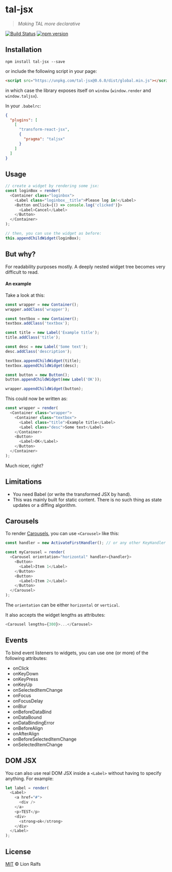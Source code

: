 # tal-jsx

> _Making TAL more declarative_

[![Build Status](https://travis-ci.org/lionralfs/tal-jsx.svg?branch=master)](https://travis-ci.org/lionralfs/tal-jsx)
[![npm version](https://badge.fury.io/js/tal-jsx.svg)](https://www.npmjs.com/package/tal-jsx)

## Installation

```
npm install tal-jsx --save
```

or include the following script in your page:

```html
<script src="https://unpkg.com/tal-jsx@0.6.0/dist/global.min.js"></script>
```

in which case the library exposes itself on `window` (`window.render` and `window.taljsx`).

In your `.babelrc`:

```json
{
  "plugins": [
    [
      "transform-react-jsx",
      {
        "pragma": "taljsx"
      }
    ]
  ]
}
```

## Usage

```js
// create a widget by rendering some jsx:
const loginBox = render(
  <Container class="loginbox">
    <Label class="loginbox__title">Please log in!</Label>
    <Button onClick={() => console.log('clicked')}>
      <Label>Cancel</Label>
    </Button>
  </Container>
);

// then, you can use the widget as before:
this.appendChildWidget(loginBox);
```

## But why?

For readability purposes mostly. A deeply nested widget
tree becomes very difficult to read.

#### An example

Take a look at this:

```js
const wrapper = new Container();
wrapper.addClass('wrapper');

const textbox = new Container();
textbox.addClass('textbox');

const title = new Label('Example title');
title.addClass('title');

const desc = new Label('Some text');
desc.addClass('description');

textbox.appendChildWidget(title);
textbox.appendChildWidget(desc);

const button = new Button();
button.appendChildWidget(new Label('OK'));

wrapper.appendChildWidget(button);
```

This could now be written as:

```js
const wrapper = render(
  <Container class="wrapper">
    <Container class="textbox">
      <Label class="title">Example title</Label>
      <Label class="desc">Some text</Label>
    </Container>
    <Button>
      <Label>OK</Label>
    </Button>
  </Container>
);
```

Much nicer, right?

## Limitations

* You need Babel (or write the transformed JSX by hand).
* This was mainly built for static content. There is no such thing as state updates or a diffing algorithm.

## Carousels

To render [Carousels](https://bbc.github.io/tal/widgets/carousel.html), you can use `<Carousel>` like this:

```js
const handler = new ActivateFirstHandler(); // or any other KeyHandler

const myCarousel = render(
  <Carousel orientation="horizontal" handler={handler}>
    <Button>
      <Label>Item 1</Label>
    </Button>
    <Button>
      <Label>Item 2</Label>
    </Button>
  </Carousel>
);
```

The `orientation` can be either `horizontal` or `vertical`.

It also accepts the widget lengths as attributes:

```js
<Carousel lengths={300}>...</Carousel>
```

## Events

To bind event listeners to widgets, you can use one (or more) of the following attributes:

* onClick
* onKeyDown
* onKeyPress
* onKeyUp
* onSelectedItemChange
* onFocus
* onFocusDelay
* onBlur
* onBeforeDataBind
* onDataBound
* onDataBindingError
* onBeforeAlign
* onAfterAlign
* onBeforeSelectedItemChange
* onSelectedItemChange

## DOM JSX

You can also use real DOM JSX inside a `<Label>` without having to specify anything. For example:

```js
let label = render(
  <Label>
    <a href="#">
      <div />
    </a>
    <p>TEST</p>
    <div>
      <strong>ok</strong>
    </div>
  </Label>
);
```

## License

[MIT](LICENSE) © Lion Ralfs
